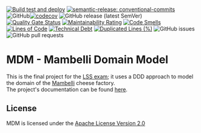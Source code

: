 [![Build test and deploy](https://github.com/atedeg/mdm/actions/workflows/ci.yml/badge.svg?branch=main)](https://github.com/atedeg/mdm/actions/workflows/ci.yml)
[![semantic-release: conventional-commits](https://img.shields.io/badge/semantic--release-conventional_commits-e10098?logo=semantic-release)](https://github.com/semantic-release/semantic-release)
![GitHub](https://img.shields.io/github/license/atedeg/mdm)[![codecov](https://codecov.io/gh/atedeg/mdm/branch/main/graph/badge.svg?token=XZQOPAEFAU)](https://codecov.io/gh/atedeg/mdm)
![GitHub release (latest SemVer)](https://img.shields.io/github/v/release/atedeg/mdm?color=red&label=latest%20release)
[![Quality Gate Status](https://sonarcloud.io/api/project_badges/measure?project=atedeg_mdm&metric=alert_status)](https://sonarcloud.io/summary/new_code?id=atedeg_mdm)
[![Maintainability Rating](https://sonarcloud.io/api/project_badges/measure?project=atedeg_mdm&metric=sqale_rating)](https://sonarcloud.io/summary/new_code?id=atedeg_mdm)
[![Code Smells](https://sonarcloud.io/api/project_badges/measure?project=atedeg_mdm&metric=code_smells)](https://sonarcloud.io/summary/new_code?id=atedeg_mdm)
[![Lines of Code](https://sonarcloud.io/api/project_badges/measure?project=atedeg_mdm&metric=ncloc)](https://sonarcloud.io/summary/new_code?id=atedeg_mdm)
[![Technical Debt](https://sonarcloud.io/api/project_badges/measure?project=atedeg_mdm&metric=sqale_index)](https://sonarcloud.io/summary/new_code?id=atedeg_mdm)
[![Duplicated Lines (%)](https://sonarcloud.io/api/project_badges/measure?project=atedeg_mdm&metric=duplicated_lines_density)](https://sonarcloud.io/summary/new_code?id=atedeg_mdm)
![GitHub issues](https://img.shields.io/github/issues/atedeg/mdm)
![GitHub pull requests](https://img.shields.io/github/issues-pr-raw/atedeg/mdm)

# MDM - Mambelli Domain Model

This is the final project for the [LSS exam](https://www.unibo.it/it/didattica/insegnamenti/insegnamento/2021/412677); it uses a DDD approach to model the domain of the [Mambelli](https://www.mambelli.com/it/) cheese factory.  
The project's documentation can be found [here](https://atedeg.dev/mdm/_docs/index.html).

## License

MDM is licensed under the [Apache License Version 2.0](https://www.apache.org/licenses/LICENSE-2.0)

